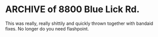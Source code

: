 # ARCHIVE of 8800 Blue Lick Rd.
This was really, really shittily and quickly thrown together with bandaid fixes.
No longer do you need flashpoint.
